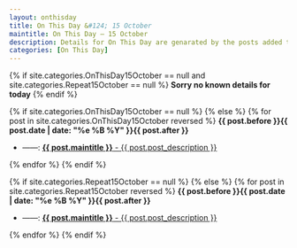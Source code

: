 ```yaml
---
layout: onthisday
title: On This Day &#124; 15 October
maintitle: On This Day — 15 October
description: Details for On This Day are genarated by the posts added to the website so the content is subject to changes/updates over time.
categories: [On This Day]
---
```


{% if site.categories.OnThisDay15October == null and site.categories.Repeat15October == null %}
<strong>Sorry no known details for today</strong>
{% endif %}

{% if site.categories.OnThisDay15October == null %}
{% else %}
{% for post in site.categories.OnThisDay15October reversed %}
<strong>{{ post.before }}{{ post.date | date: "%e %B %Y" }}{{ post.after }}</strong>
<ul>
<li> ——: <a href="{{ post.url }}"><strong>{{ post.maintitle }}</strong> - {{ post.post_description }}</a></li>
</ul>
{% endfor %}
{% endif %}

{% if site.categories.Repeat15October == null %}
{% else %}
{% for post in site.categories.Repeat15October reversed %}
<strong>{{ post.before }}{{ post.date | date: "%e %B %Y" }}{{ post.after }}</strong>
<ul>
<li> ——: <a href="{{ post.url }}"><strong>{{ post.maintitle }}</strong> - {{ post.post_description }}</a></li>
</ul>
{% endfor %}
{% endif %}
